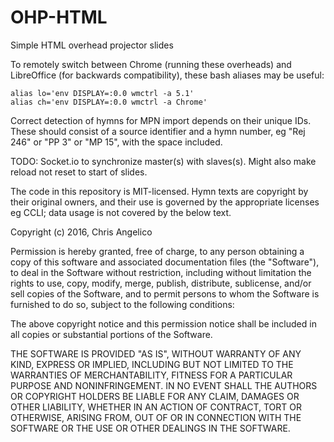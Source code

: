 # OHP-HTML
Simple HTML overhead projector slides

To remotely switch between Chrome (running these overheads) and LibreOffice
(for backwards compatibility), these bash aliases may be useful:

    alias lo='env DISPLAY=:0.0 wmctrl -a 5.1'
    alias ch='env DISPLAY=:0.0 wmctrl -a Chrome'

Correct detection of hymns for MPN import depends on their unique IDs. These
should consist of a source identifier and a hymn number, eg "Rej 246" or "PP 3"
or "MP 15", with the space included.

TODO: Socket.io to synchronize master(s) with slaves(s). Might also make reload
not reset to start of slides.

The code in this repository is MIT-licensed. Hymn texts are copyright by their
original owners, and their use is governed by the appropriate licenses eg CCLI;
data usage is not covered by the below text.

Copyright (c) 2016, Chris Angelico

Permission is hereby granted, free of charge, to any person obtaining a copy of 
this software and associated documentation files (the "Software"), to deal in 
the Software without restriction, including without limitation the rights to 
use, copy, modify, merge, publish, distribute, sublicense, and/or sell copies 
of the Software, and to permit persons to whom the Software is furnished to do 
so, subject to the following conditions:

The above copyright notice and this permission notice shall be included in all 
copies or substantial portions of the Software.

THE SOFTWARE IS PROVIDED "AS IS", WITHOUT WARRANTY OF ANY KIND, EXPRESS OR 
IMPLIED, INCLUDING BUT NOT LIMITED TO THE WARRANTIES OF MERCHANTABILITY, 
FITNESS FOR A PARTICULAR PURPOSE AND NONINFRINGEMENT. IN NO EVENT SHALL THE 
AUTHORS OR COPYRIGHT HOLDERS BE LIABLE FOR ANY CLAIM, DAMAGES OR OTHER 
LIABILITY, WHETHER IN AN ACTION OF CONTRACT, TORT OR OTHERWISE, ARISING FROM, 
OUT OF OR IN CONNECTION WITH THE SOFTWARE OR THE USE OR OTHER DEALINGS IN THE 
SOFTWARE.
